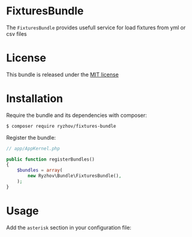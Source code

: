 FixturesBundle
==============

The `FixturesBundle` provides usefull service for load fixtures from yml or csv files

License
=======

This bundle is released under the [MIT license](LICENSE)

Installation
============

Require the bundle and its dependencies with composer:

```bash
$ composer require ryzhov/fixtures-bundle
```

Register the bundle:

```php
// app/AppKernel.php

public function registerBundles()
{
    $bundles = array(
        new Ryzhov\Bundle\FixturesBundle(),
    );
}
```

Usage
=====

Add the `asterisk` section in your configuration file:

```php

```

